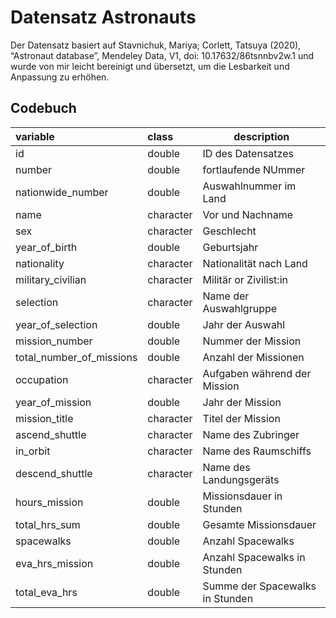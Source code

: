# Datensatz Astronauts

Der Datensatz basiert auf Stavnichuk, Mariya; Corlett, Tatsuya (2020), “Astronaut database”, Mendeley Data, V1, doi: 10.17632/86tsnnbv2w.1 und wurde von mir leicht bereinigt und übersetzt, um die Lesbarkeit und Anpassung zu erhöhen.

## Codebuch

| variable                 | class     | description                                               |
| :----------------------- | :-------- | --------------------------------------------------------- |
| id                       | double    | ID des Datensatzes                                                       |
| number                   | double    | fortlaufende NUmmer                                                    |
| nationwide_number        | double    | Auswahlnummer im Land                                  |
| name                     | character | Vor und Nachname                                               |
| sex                      | character | Geschlecht                                                       |
| year_of_birth            | double    | Geburtsjahr                                          |
| nationality              | character | Nationalität nach Land                                               |
| military_civilian        | character | Militär or Zivilist:in                                          |
| selection                | character | Name der Auswahlgruppe                              |
| year_of_selection        | double    | Jahr der Auswahl                               |
| mission_number           | double    | Nummer der Mission                                         |
| total_number_of_missions | double    | Anzahl der Missionen                                |
| occupation               | character | Aufgaben während der Mission                                                |
| year_of_mission          | double    | Jahr der Mission                                             |
| mission_title            | character | Titel der Mission                                            |
| ascend_shuttle           | character | Name des Zubringer                                  |
| in_orbit                 | character | Name des Raumschiffs                         |
| descend_shuttle          | character | Name des Landungsgeräts                               |
| hours_mission            | double    | Missionsdauer in Stunden                         |
| total_hrs_sum            | double    | Gesamte Missionsdauer                   |
| spacewalks               | double    | Anzahl Spacewalks                                                       |
| eva_hrs_mission          | double    | Anzahl Spacewalks in Stunden |
| total_eva_hrs            | double    | Summe der Spacewalks in Stunden |
